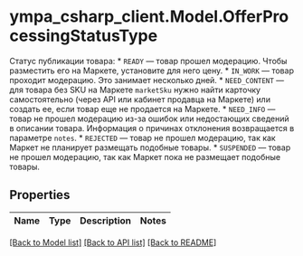 # ympa_csharp_client.Model.OfferProcessingStatusType
Статус публикации товара:  * `READY` — товар прошел модерацию. Чтобы разместить его на Маркете, установите для него цену. * `IN_WORK` — товар проходит модерацию. Это занимает несколько дней. * `NEED_CONTENT` — для товара без SKU на Маркете `marketSku` нужно найти карточку самостоятельно (через API или кабинет продавца на Маркете) или создать ее, если товар еще не продается на Маркете. * `NEED_INFO` — товар не прошел модерацию из-за ошибок или недостающих сведений в описании товара. Информация о причинах отклонения возвращается в параметре `notes`. * `REJECTED` — товар не прошел модерацию, так как Маркет не планирует размещать подобные товары. * `SUSPENDED` — товар не прошел модерацию, так как Маркет пока не размещает подобные товары. 

## Properties

Name | Type | Description | Notes
------------ | ------------- | ------------- | -------------

[[Back to Model list]](../README.md#documentation-for-models) [[Back to API list]](../README.md#documentation-for-api-endpoints) [[Back to README]](../README.md)


